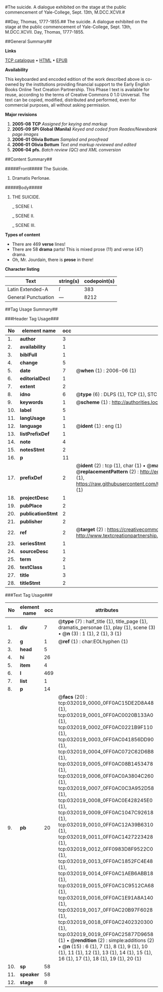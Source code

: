 #The suicide. A dialogue exhibited on the stage at the public commencement of Yale-College, Sept. 13th, M.DCC.XCVII.#

##Day, Thomas, 1777-1855.##
The suicide. A dialogue exhibited on the stage at the public commencement of Yale-College, Sept. 13th, M.DCC.XCVII.
Day, Thomas, 1777-1855.

##General Summary##

**Links**

[TCP catalogue](http://www.ota.ox.ac.uk/tcp/)  • 
[HTML](http://tei.it.ox.ac.uk/tcp/Texts-HTML/free/N24/N24223.html)  • 
[EPUB](http://tei.it.ox.ac.uk/tcp/Texts-EPUB/free/N24/N24223.epub)

**Availability**

This keyboarded and encoded edition of the
	       work described above is co-owned by the institutions
	       providing financial support to the Early English Books
	       Online Text Creation Partnership. This Phase I text is
	       available for reuse, according to the terms of Creative
	       Commons 0 1.0 Universal. The text can be copied,
	       modified, distributed and performed, even for
	       commercial purposes, all without asking permission.

**Major revisions**

1. __2005-08__ __TCP__ *Assigned for keying and markup*
1. __2005-09__ __SPi Global (Manila)__ *Keyed and coded from Readex/Newsbank page images*
1. __2006-01__ __Olivia Bottum__ *Sampled and proofread*
1. __2006-01__ __Olivia Bottum__ *Text and markup reviewed and edited*
1. __2006-04__ __pfs.__ *Batch review (QC) and XML conversion*

##Content Summary##

#####Front#####
The Suicide.
1. Dramatis Perſonae.

#####Body#####

1. THE SUICIDE.

    _ SCENE I.

    _ SCENE II.

    _ SCENE III.

**Types of content**

  * There are 469 **verse** lines!
  * There are 58 **drama** parts! This is mixed prose (11) and verse (47) drama.
  * Oh, Mr. Jourdain, there is **prose** in there!

**Character listing**


|Text|string(s)|codepoint(s)|
|---|---|---|
|Latin Extended-A|ſ|383|
|General Punctuation|—|8212|

##Tag Usage Summary##

###Header Tag Usage###

|No|element name|occ|attributes|
|---|---|---|---|
|1.|__author__|3||
|2.|__availability__|1||
|3.|__biblFull__|1||
|4.|__change__|5||
|5.|__date__|7| @__when__ (1) : 2006-06 (1)|
|6.|__editorialDecl__|1||
|7.|__extent__|2||
|8.|__idno__|6| @__type__ (6) : DLPS (1), TCP (1), STC (1), NOTIS (1), IMAGE-SET (1), EVANS-CITATION (1)|
|9.|__keywords__|1| @__scheme__ (1) : http://authorities.loc.gov/ (1)|
|10.|__label__|5||
|11.|__langUsage__|1||
|12.|__language__|1| @__ident__ (1) : eng (1)|
|13.|__listPrefixDef__|1||
|14.|__note__|4||
|15.|__notesStmt__|2||
|16.|__p__|11||
|17.|__prefixDef__|2| @__ident__ (2) : tcp (1), char (1)  •  @__matchPattern__ (2) : ([0-9\-]+):([0-9IVX]+) (1), (.+) (1)  •  @__replacementPattern__ (2) : http://eebo.chadwyck.com/downloadtiff?vid=$1&page=$2 (1), https://raw.githubusercontent.com/textcreationpartnership/Texts/master/tcpchars.xml#$1 (1)|
|18.|__projectDesc__|1||
|19.|__pubPlace__|2||
|20.|__publicationStmt__|2||
|21.|__publisher__|2||
|22.|__ref__|2| @__target__ (2) : https://creativecommons.org/publicdomain/zero/1.0/ (1), http://www.textcreationpartnership.org/docs/. (1)|
|23.|__seriesStmt__|1||
|24.|__sourceDesc__|1||
|25.|__term__|2||
|26.|__textClass__|1||
|27.|__title__|3||
|28.|__titleStmt__|2||


###Text Tag Usage###

|No|element name|occ|attributes|
|---|---|---|---|
|1.|__div__|7| @__type__ (7) : half_title (1), title_page (1), dramatis_personae (1), play (1), scene (3)  •  @__n__ (3) : 1 (1), 2 (1), 3 (1)|
|2.|__g__|1| @__ref__ (1) : char:EOLhyphen (1)|
|3.|__head__|5||
|4.|__hi__|26||
|5.|__item__|4||
|6.|__l__|469||
|7.|__list__|1||
|8.|__p__|14||
|9.|__pb__|20| @__facs__ (20) : tcp:032019_0000_0FF0AC15DE2D8A48 (1), tcp:032019_0001_0FF0AC0020B133A0 (1), tcp:032019_0002_0FF0AC0221B9F110 (1), tcp:032019_0003_0FF0AC041856DD90 (1), tcp:032019_0004_0FF0AC072C62D6B8 (1), tcp:032019_0005_0FF0AC08B1453478 (1), tcp:032019_0006_0FF0AC0A3804C260 (1), tcp:032019_0007_0FF0AC0C3A952D58 (1), tcp:032019_0008_0FF0AC0E428245E0 (1), tcp:032019_0009_0FF0AC1047C92618 (1), tcp:032019_0010_0FF0AC12A39B6310 (1), tcp:032019_0011_0FF0AC1427223428 (1), tcp:032019_0012_0FF0983D8F9522C0 (1), tcp:032019_0013_0FF0AC1852FC4E48 (1), tcp:032019_0014_0FF0AC1AEB6ABB18 (1), tcp:032019_0015_0FF0AC1C9512CA68 (1), tcp:032019_0016_0FF0AC1E91A8A140 (1), tcp:032019_0017_0FF0AC20B97F6028 (1), tcp:032019_0018_0FF0AC2402320300 (1), tcp:032019_0019_0FF0AC25877D9658 (1)  •  @__rendition__ (2) : simple:additions (2)  •  @__n__ (15) : 6 (1), 7 (1), 8 (1), 9 (1), 10 (1), 11 (1), 12 (1), 13 (1), 14 (1), 15 (1), 16 (1), 17 (1), 18 (1), 19 (1), 20 (1)|
|10.|__sp__|58||
|11.|__speaker__|58||
|12.|__stage__|8||
